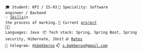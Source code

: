 <code>🎓 Student: KPI / IS-93</code>
<code>👷 Speciality: Software engineer / Backend</code><br>
<code>💡  [Skills](SKILLS.md)in the process of marking.</code>
<code>🧻 Current [project](https://github.com/sbekberov/afpm)</code><br>
<code>🧑‍💻 Languages: Java </code>
<code>📦 Tech stack: Spring, Spring Boot, Spring security, Hibernate, JUnit</code>
<code>🪙 [Rates](RATES.md)</code><br>
<code>💬 telegram: [@sbekberov](https://t.me/sbekberov)</code>
<code>📫 [s.bekberov@gmail.com](mailto:s.bekberov@gmail.com)</code>
